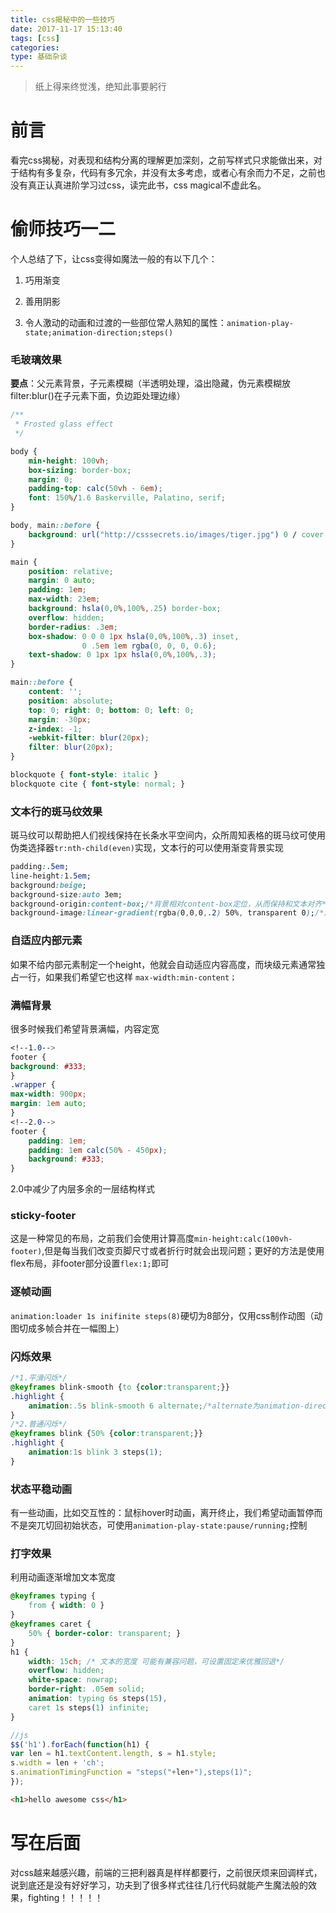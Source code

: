 ```yaml
---
title: css揭秘中的一些技巧
date: 2017-11-17 15:13:40
tags: [css]
categories:
type: 基础杂谈
---
```


> 纸上得来终觉浅，绝知此事要躬行

# 前言

看完css揭秘，对表现和结构分离的理解更加深刻，之前写样式只求能做出来，对于结构有多复杂，代码有多冗余，并没有太多考虑，或者心有余而力不足，之前也没有真正认真进阶学习过css，读完此书，css magical不虚此名。

# 偷师技巧一二

个人总结了下，让css变得如魔法一般的有以下几个：

1. 巧用渐变

2. 善用阴影

3. 令人激动的动画和过渡的一些部位常人熟知的属性：`animation-play-state;animation-direction;steps()`

   <!--more-->

### 毛玻璃效果

**要点**：父元素背景，子元素模糊（半透明处理，溢出隐藏，伪元素模糊放filter:blur()在子元素下面，负边距处理边缘）

```Css
/**
 * Frosted glass effect
 */

body {
	min-height: 100vh;
	box-sizing: border-box;
	margin: 0;
	padding-top: calc(50vh - 6em);
	font: 150%/1.6 Baskerville, Palatino, serif;
}

body, main::before {
	background: url("http://csssecrets.io/images/tiger.jpg") 0 / cover fixed;
}

main {
	position: relative;
	margin: 0 auto;
	padding: 1em;
	max-width: 23em;
	background: hsla(0,0%,100%,.25) border-box;
	overflow: hidden;
	border-radius: .3em;
	box-shadow: 0 0 0 1px hsla(0,0%,100%,.3) inset,
	            0 .5em 1em rgba(0, 0, 0, 0.6);
	text-shadow: 0 1px 1px hsla(0,0%,100%,.3);
}

main::before {
	content: '';
	position: absolute;
	top: 0; right: 0; bottom: 0; left: 0;
	margin: -30px;
	z-index: -1;
	-webkit-filter: blur(20px);
	filter: blur(20px);
}

blockquote { font-style: italic }
blockquote cite { font-style: normal; }
```

### 文本行的斑马纹效果

斑马纹可以帮助把人们视线保持在长条水平空间内，众所周知表格的斑马纹可使用伪类选择器`tr:nth-child(even)`实现，文本行的可以使用渐变背景实现

```css
padding:.5em;
line-height:1.5em;
background:beige;
background-size:auto 3em;
background-origin:content-box;/*背景相对content-box定位，从而保持和文本对齐*/
background-image:linear-gradient(rgba(0,0,0,.2) 50%, transparent 0);/*渐变第二个角标中0表示和前面角标的值相同*/
```

### 自适应内部元素

如果不给内部元素制定一个height，他就会自动适应内容高度，而块级元素通常独占一行，如果我们希望它也这样 `max-width:min-content；`

### 满幅背景

很多时候我们希望背景满幅，内容定宽

```Css
<!--1.0-->
footer {
background: #333;
}
.wrapper {
max-width: 900px;
margin: 1em auto;
}
<!--2.0-->
footer {
    padding: 1em;
    padding: 1em calc(50% - 450px);
    background: #333;
}
```

2.0中减少了内层多余的一层结构样式

### sticky-footer

这是一种常见的布局，之前我们会使用计算高度`min-height:calc(100vh-footer)`,但是每当我们改变页脚尺寸或者折行时就会出现问题；更好的方法是使用flex布局，非footer部分设置`flex:1;`即可

### 逐帧动画

`animation:loader 1s inifinite steps(8)`硬切为8部分，仅用css制作动图（动图切成多帧合并在一幅图上）

### 闪烁效果

```Css
/*1.平滑闪烁*/
@keyframes blink-smooth {to {color:transparent;}}
.highlight {
    animation:.5s blink-smooth 6 alternate;/*alternate为animation-direction*/
}
/*2.普通闪烁*/
@keyframes blink {50% {color:transparent;}}
.highlight {
    animation:1s blink 3 steps(1);
}
```

### 状态平稳动画

有一些动画，比如交互性的：鼠标hover时动画，离开终止，我们希望动画暂停而不是突兀切回初始状态，可使用`animation-play-state:pause/running;`控制

### 打字效果

利用动画逐渐增加文本宽度

```css
@keyframes typing {
    from { width: 0 }
}
@keyframes caret {
    50% { border-color: transparent; }
}
h1 {
    width: 15ch; /* 文本的宽度 可能有兼容问题，可设置固定来优雅回退*/
    overflow: hidden;
    white-space: nowrap;
    border-right: .05em solid;
    animation: typing 6s steps(15),
    caret 1s steps(1) infinite;
}
```

```js
//js
$$('h1').forEach(function(h1) {
var len = h1.textContent.length, s = h1.style;
s.width = len + 'ch';
s.animationTimingFunction = "steps("+len+"),steps(1)";
});
```

```Html
<h1>hello awesome css</h1>
```

# 写在后面

对css越来越感兴趣，前端的三把利器真是样样都要行，之前很厌烦来回调样式，说到底还是没有好好学习，功夫到了很多样式往往几行代码就能产生魔法般的效果，fighting！！！！！